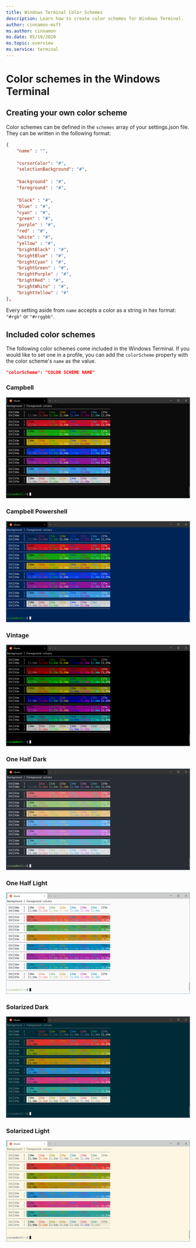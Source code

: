 ```yaml
---
title: Windows Terminal Color Schemes
description: Learn how to create color schemes for Windows Terminal.
author: cinnamon-msft
ms.author: cinnamon
ms.date: 05/19/2020
ms.topic: overview
ms.service: terminal
---
```


# Color schemes in the Windows Terminal

## Creating your own color scheme

Color schemes can be defined in the `schemes` array of your settings.json file. They can be written in the following format:

```json
{
    "name" : "",

    "cursorColor": "#",
    "selectionBackground": "#",

    "background" : "#",
    "foreground" : "#",

    "black" : "#",
    "blue" : "#",
    "cyan" : "#",
    "green" : "#",
    "purple" : "#",
    "red" : "#",
    "white" : "#",
    "yellow" : "#",
    "brightBlack" : "#",
    "brightBlue" : "#",
    "brightCyan" : "#",
    "brightGreen" : "#",
    "brightPurple" : "#",
    "brightRed" : "#",
    "brightWhite" : "#",
    "brightYellow" : "#"
},
```

Every setting aside from `name` accepts a color as a string in hex format: `"#rgb"` or `"#rrggbb"`.

## Included color schemes

The following color schemes come included in the Windows Terminal. If you would like to set one in a profile, you can add the `colorScheme` property with the color scheme's `name` as the value.

```json
"colorScheme": "COLOR SCHEME NAME"
```

### Campbell

![Windows Terminal Campbell color scheme](./../images/campbell-color-scheme.png)

### Campbell Powershell

![Windows Terminal Campbell Powershell color scheme](./../images/campbell-powershell-color-scheme.png)

### Vintage

![Windows Terminal Vintage color scheme](./../images/vintage-color-scheme.png)

### One Half Dark

![Windows Terminal One Half Dark color scheme](./../images/one-half-dark-color-scheme.png)

### One Half Light

![Windows Terminal One Half Light color scheme](./../images/one-half-light-color-scheme.png)

### Solarized Dark

![Windows Terminal Solarized Dark color scheme](./../images/solarized-dark-color-scheme.png)

### Solarized Light

![Windows Terminal Solarized Light color scheme](./../images/solarized-light-color-scheme.png)
